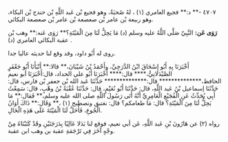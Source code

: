 ٤٧٠٧ -** د:** فجيع العامري (١) ، لهُ صُحبَةٌ، وهو فجيع بْن عَبد اللَّهِ بْن حندج بْن البكاء، وهو ربيعة بْن عامر بْن صعصعة بْن عامر بْن صعصعة البكائي.

**رَوَى عَن:** النَّبِيّ صَلَّى اللَّهُ عليه وسلم (د) مَا يَحِلُّ لَنَا مِنَ الْمَيْتَةِ؟** رَوَى عَنه:** وهب بْن عقبة البكائي العامري (د) .

روى له أَبُو داود، وقد وقع لنا حديثه عاليا جدا.

أَخْبَرَنَا بِهِ أَبُو إِسْحَاقَ ابْنُ الدَّرَجِيِّ، وأَحْمَدُ بْنُ شَيْبَانَ،** قالا:** أَنْبَأَنَا أَبُو جَعْفَرٍ الصَّيْدَلانِيُّ،**** قال:**** أَخْبَرَنَا أَبُو علي الحداد، قال:أَخْبَرَنَا أبو نعيم الحافظ،************** قال:************** حَدَّثَنَا عَبد الله بْن جعفر بْن فارس، قال: حَدَّثَنَا إسماعيل بْنُ عَبد اللَّهِ، قال: حَدَّثَنَا أَبُو نُعَيْمٍ، قال: حَدَّثَنَا عُقْبَةُ بْنُ وهْبٍ، قال: سَمِعْتُ أَبِي يُحَدِّثُ عَنِ الْفُجَيْعِ الْعَامِرِيِّ أَنَّهُ أَتَى رَسُولَ اللَّهِ صلى الله عليه وسلم،** فَقال:** مَا يَحِلُّ لَنَا مِنَ الْمَيْتَةِ؟ قال: مَا طعامكم؟ قال: نغتبق ونصطبح (١) ،** وَقَال:** ذَاكَ أَوَانُ الْجُوعِ، فَأَحَلَّ لَنَا الْمَيْتَةَ عَلَى هَذِهِ الْحَالِ.

رواه (٢) عن هَارُونَ بْنِ عَبد اللَّهِ، عَن أبي نعيم، فوقع لنا بَدَلا عَالِيًا بِدَرَجَتَيْنِ وقَدْ كَتَبْنَاهُ مِنْ وجْهٍ آخَرَ فِي تَرْجَمَةِ عقبة بن وهب ابن عقبة.